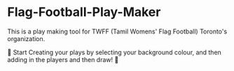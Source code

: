 # Flag-Football-Play-Maker
This is a play making tool for TWFF (Tamil Womens' Flag Football) Toronto's organization. 

🏈 Start Creating your plays by selecting your background colour, and then adding in the players and then draw! 🏈
